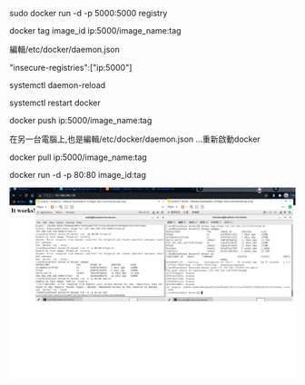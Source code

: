sudo docker run -d -p 5000:5000 registry

docker tag image_id ip:5000/image_name:tag

編輯/etc/docker/daemon.json

"insecure-registries":["ip:5000"]

systemctl daemon-reload

systemctl restart docker

docker push ip:5000/image_name:tag

在另一台電腦上,也是編輯/etc/docker/daemon.json ...重新啟動docker

docker pull ip:5000/image_name:tag

docker run -d -p 80:80 image_id:tag

![GITHUB](https://github.com/loliconkea/Docker/blob/main/image/2021-10-05-01.jpg)
